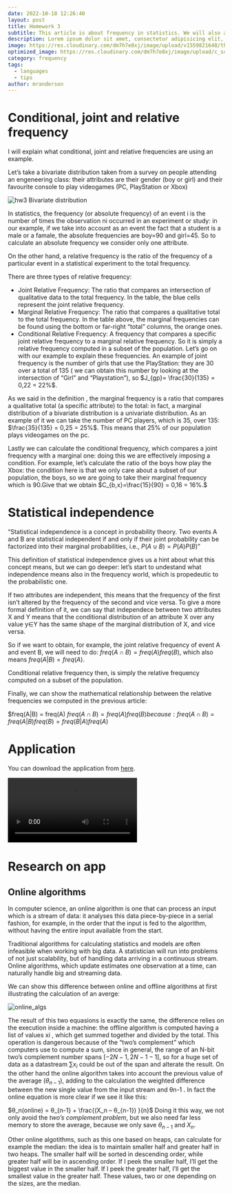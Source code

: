 ```yaml
---
date: 2022-10-18 12:26:40
layout: post
title: Homework 3
subtitle: This article is about frequency in statistics. We will also analyze the concept of statistical independence.
description: Lorem ipsum dolor sit amet, consectetur adipisicing elit, sed do eiusmod tempor incididunt ut labore et dolore magna aliqua.
image: https://res.cloudinary.com/dm7h7e8xj/image/upload/v1559821648/theme1_eoyjtl.jpg
optimized_image: https://res.cloudinary.com/dm7h7e8xj/image/upload/c_scale,w_380/v1559821648/theme1_eoyjtl.jpg
category: frequency
tags:
  - languages
  - tips
author: mranderson
---
```


<script type="text/javascript" id="MathJax-script" async
  src="https://cdn.jsdelivr.net/npm/mathjax@3/es5/tex-mml-chtml.js">
</script>
<script>
  MathJax = {
    tex: {
      inlineMath: [['$', '$']]
    }
  };
</script>

# Conditional, joint and relative frequency
I will explain what conditional, joint and relative frequencies are using an example.

Let’s take a bivariate distribution taken from a survey on people attending an engeneering class: their attributes are their gender (boy or girl) and their favourite console to play videogames (PC, PlayStation or Xbox)


![hw3](https://user-images.githubusercontent.com/99642347/205971359-855af5ff-fad2-4916-97e4-be7d8999d4ce.png)
Bivariate distribution


In statistics, the frequency (or absolute frequency) of an event i is the number of times the observation ni occurred in an experiment or study: in our example, if we take into account as an event the fact that a student is a male or a famale, the absolute frequencies are boy=90 and girl=45. So to calculate an absolute frequency we consider only one attribute.

On the other hand, a relative frequency is the ratio of the frequency of a particular event in a statistical experiment to the total frequency.

There are three types of relative frequency:

- Joint Relative Frequency: The ratio that compares an intersection of qualitative data to the total frequency. In the table, the blue cells represent the joint relative frequency.
- Marginal Relative Frequency: The ratio that compares a qualitative total to the total frequency.  In the table above, the marginal frequencies can be found using the bottom or far-right “total” columns, the orange ones.
- Conditional Relative Frequency: A frequency that compares a specific joint relative frequency to a marginal relative frequency. So it is simply a relative frequency computed in a subset of the population.
Let’s go on with our example to explain these frequencies. An example of joint frequency is the number of girls that use the PlayStation: they are 30 over a total of 135 ( we can obtain this number by looking at the intersection of “Girl” and “Playstation”), so $J_{gp}= \frac{30}{135} = 0,22 = 22%$.

As we said in the definition , the marginal frequency is a ratio that compares a qualitative total (a specific attribute) to the total: in fact, a marginal distribution of a bivariate distribution is a univariate distribution. As an example of it we can take the number of PC players, which is 35, over 135: $\frac{35}{135} = 0,25 = 25%$. This means that 25% of our population plays videogames on the pc.

Lastly we can calculate the conditional frequency, which compares a joint frequency with a marginal one: doing this we are effectively imposing a condition. For example, let’s calculate the ratio of the boys how play the Xbox: the condition here is that we only care about a subset of our population, the boys, so we are going to take their marginal frequency which is 90.Give that we obtain $C_{b,x}=\frac{15}{90} = 0,16 = 16%.$

# Statistical independence
“Statistical independence is a concept in probability theory. Two events A and B are statistical independent if and only if their joint probability can be factorized into their marginal probabilities, i.e., $P(A \cup B) = P(A)P(B)$”

This definition of statistical independence gives us a hint about what this concept means, but we can go deeper: let’s start to undestand what independence means also in the frequency world, which is propedeutic to the probabilistic one.

If two attributes are independent, this means that the frequency of the first isn’t altered by the frequency of the second and vice versa. To give a more formal definition of it, we can say that independece between two attributes X and Y means that the conditional distribution of an attribute X over any value y∈Y has the same shape of the marginal distribution of X, and vice versa.

So if we want to obtain, for example, the joint relative frequency of event A and event B, we will need to do: $freq(A ∩ B) = freq(A)freq(B)$, which also means $freq(A|B)=freq(A)$.

Conditional relative frequency then, is simply the relative frequency computed on a subset of the population.

Finally, we can show the mathematical relationship between the relative frequencies we computed in the previous article:

$freq(A|B) = freq(A)
$freq(A ∩ B) = freq(A)freq(B) because: freq(A ∩ B) = freq(A|B)freq(B) = freq(B|A)freq(A)$


# Application

You can download the application from <a href="https://drive.google.com/file/d/18GKUegWFUPcg5Vbk60R_OkEq9I17uvKR/view?usp=sharing" download>here</a>.

<video src="https://user-images.githubusercontent.com/99642347/205981253-9af5c967-7f83-4db0-9ae2-690ee5d15bf5.mp4" controls="controls" style="max-width: 730px;">
</video>


# Research on app
## Online algorithms

In computer science, an online algorithm is one that can process an input which is a stream of data: it analyses this data piece-by-piece in a serial fashion, for example, in the order that the input is fed to the algorithm, without having the entire input available from the start.

Traditional algorithms for calculating statistics and models are often infeasible when working with big data. A statistician will run into problems of not just scalability, but of handling data arriving in a continuous stream. Online algorithms, which update estimates one observation at a time, can naturally handle big and streaming data.

We can show this difference between online and offline algorithms at first illustrating the calculation of an averge:


![online_algs](https://user-images.githubusercontent.com/99642347/205982280-492531c4-9f6e-4395-b471-3b39776cbc85.png)



The result of this two equasions is exactly the same, the difference relies on the execution inside a machine: the offline algorithm is computed having a list of values xi , which get summed together and divided by the total. This operation is dangerous because of the “two’s complement” which computers use to compute a sum, since in general, the range of an N-bit two’s complement number spans $[−2N−1, 2N−1 − 1]$, so for a huge set of data as a datastream $\sum x_i$ could be out of the span and alterate the result. On the other hand the online algorithm takes into account the previous value of the average $( θ_{n-1} )$, adding to the calculation the weighted difference between the new single value from the input stream and θn-1 . In fact the online equation is more clear if we see it like this:

$θ_n(online) = θ_{n-1} + \frac{(X_n – θ_{n-1}) }{n}$
Doing it this way, we not only avoid the *two’s complement problem*, but we also need far less memory to store the average, because we only save $θ_{n-1}$ and $X_n$.

Other online algotithms, such as this one based on heaps, can calculate for example the median: the idea is to maintain smaller half and greater half in two heaps. The smaller half will be sorted in descending order, while greater half will be in ascending order. If I peek the smaller half, I’ll get the biggest value in the smaller half. If I peek the greater half, I’ll get the smallest value in the greater half. These values, two or one depending on the sizes, are the median.

